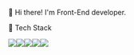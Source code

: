 👋  Hi there! I'm Front-End developer.

🔎 Tech Stack

<img src="https://img.shields.io/badge/HTML-blue?style=flat-square"/><img src="https://img.shields.io/badge/CSS3-pink?style=flat-square"/><img src="https://img.shields.io/badge/Javascript-yellow?style=flat-square"/><img src="https://img.shields.io/badge/vue-43b883?style=flat-square"/><img src="https://img.shields.io/badge/vue-43b883?style=flat-square"/>
